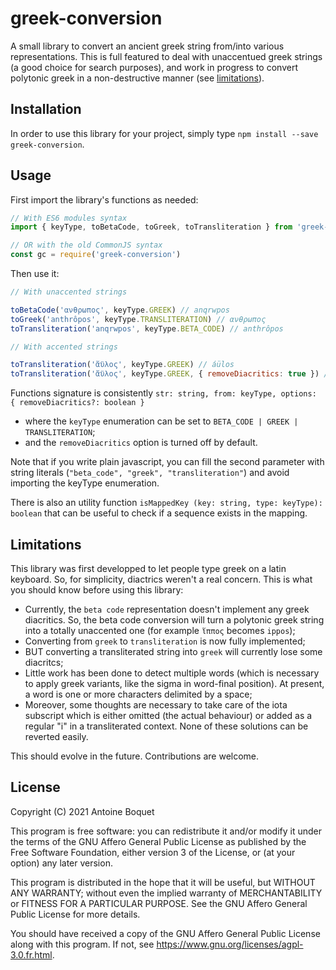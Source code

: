 # greek-conversion

A small library to convert an ancient greek string from/into various representations. This is full featured to deal with unaccentued greek strings (a good choice for search purposes), and work in progress to convert polytonic greek in a non-destructive manner (see [limitations](#limitations)).

## Installation

In order to use this library for your project, simply type `npm install --save greek-conversion`.

## Usage

First import the library's functions as needed:

```js
// With ES6 modules syntax
import { keyType, toBetaCode, toGreek, toTransliteration } from 'greek-conversion'

// OR with the old CommonJS syntax
const gc = require('greek-conversion')
```

Then use it:

```js
// With unaccented strings

toBetaCode('ανθρωπος', keyType.GREEK) // anqrwpos
toGreek('anthrôpos', keyType.TRANSLITERATION) // ανθρωπος
toTransliteration('anqrwpos', keyType.BETA_CODE) // anthrôpos

// With accented strings

toTransliteration('ἄϋλος', keyType.GREEK) // áülos
toTransliteration('ἄϋλος', keyType.GREEK, { removeDiacritics: true }) // aulos
```

Functions signature is consistently `str: string, from: keyType, options: { removeDiacritics?: boolean }`
- where the `keyType` enumeration can be set to `BETA_CODE | GREEK | TRANSLITERATION`;
- and the `removeDiacritics` option is turned off by default.

Note that if you write plain javascript, you can fill the second parameter with string literals (`"beta_code", "greek", "transliteration"`) and avoid importing the keyType enumeration.

There is also an utility function `isMappedKey (key: string, type: keyType): boolean` that can be useful to check if a sequence exists in the mapping.

## Limitations

This library was first developped to let people type greek on a latin keyboard. So, for simplicity, diactrics weren't a real concern. This is what you should know before using this library:

- Currently, the `beta code` representation doesn't implement any greek diacritics. So, the beta code conversion will turn a polytonic greek string into a totally unaccented one (for example `ἵππος` becomes `ippos`);
- Converting from `greek` to `transliteration` is now fully implemented;
- BUT converting a transliterated string into `greek` will currently lose some diacritcs;
- Little work has been done to detect multiple words (which is necessary to apply greek variants, like the sigma in word-final position). At present, a word is one or more characters delimited by a space;
- Moreover, some thoughts are necessary to take care of the iota subscript which is either omitted (the actual behaviour) or added as a regular "i" in a transliterated context. None of these solutions can be reverted easily.

This should evolve in the future. Contributions are welcome.

## License

Copyright (C) 2021  Antoine Boquet

This program is free software: you can redistribute it and/or modify
it under the terms of the GNU Affero General Public License as published by
the Free Software Foundation, either version 3 of the License, or
(at your option) any later version.

This program is distributed in the hope that it will be useful,
but WITHOUT ANY WARRANTY; without even the implied warranty of
MERCHANTABILITY or FITNESS FOR A PARTICULAR PURPOSE.  See the
GNU Affero General Public License for more details.

You should have received a copy of the GNU Affero General Public License
along with this program.  If not, see https://www.gnu.org/licenses/agpl-3.0.fr.html.
